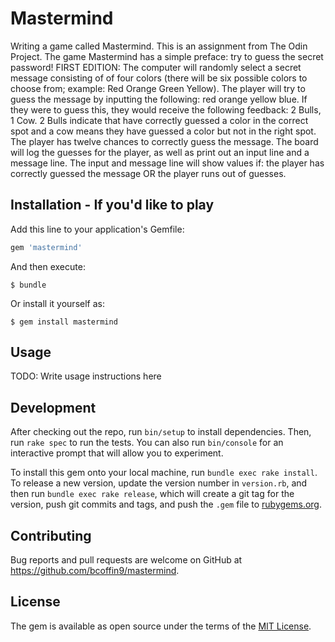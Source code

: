 # Mastermind

Writing a game called Mastermind. This is an assignment from The Odin Project. The game Mastermind has a simple preface: try to guess the secret password!
FIRST EDITION: The computer will randomly select a secret message consisting of of four colors (there will be six possible colors to choose from; example: Red Orange Green Yellow). The player will try to guess the message by inputting the following: red orange yellow blue. If they were to guess this, they would receive the following feedback: 2 Bulls, 1 Cow. 2 Bulls indicate that have correctly guessed a color in the correct spot and a cow means they have guessed a color but not in the right spot. The player has twelve chances to correctly guess the message.
The board will log the guesses for the player, as well as print out an input line and a message line. The input and message line will show values if: the player has correctly guessed the message OR the player runs out of guesses.


## Installation - If you'd like to play

Add this line to your application's Gemfile:

```ruby
gem 'mastermind'
```

And then execute:

    $ bundle

Or install it yourself as:

    $ gem install mastermind

## Usage

TODO: Write usage instructions here

## Development

After checking out the repo, run `bin/setup` to install dependencies. Then, run `rake spec` to run the tests. You can also run `bin/console` for an interactive prompt that will allow you to experiment.

To install this gem onto your local machine, run `bundle exec rake install`. To release a new version, update the version number in `version.rb`, and then run `bundle exec rake release`, which will create a git tag for the version, push git commits and tags, and push the `.gem` file to [rubygems.org](https://rubygems.org).

## Contributing

Bug reports and pull requests are welcome on GitHub at https://github.com/bcoffin9/mastermind.

## License

The gem is available as open source under the terms of the [MIT License](https://opensource.org/licenses/MIT).
